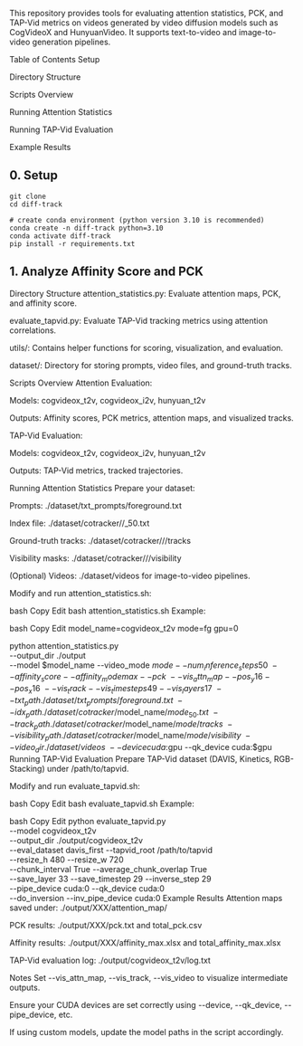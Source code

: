 This repository provides tools for evaluating attention statistics, PCK, and TAP-Vid metrics on videos generated by video diffusion models such as CogVideoX and HunyuanVideo. It supports text-to-video and image-to-video generation pipelines.

Table of Contents
Setup

Directory Structure

Scripts Overview

Running Attention Statistics

Running TAP-Vid Evaluation

Example Results

## 0. Setup
```
git clone 
cd diff-track

# create conda environment (python version 3.10 is recommended)
conda create -n diff-track python=3.10
conda activate diff-track
pip install -r requirements.txt
```

## 1. Analyze Affinity Score and PCK



Directory Structure
attention_statistics.py: Evaluate attention maps, PCK, and affinity score.

evaluate_tapvid.py: Evaluate TAP-Vid tracking metrics using attention correlations.

utils/: Contains helper functions for scoring, visualization, and evaluation.

dataset/: Directory for storing prompts, video files, and ground-truth tracks.

Scripts Overview
Attention Evaluation:

Models: cogvideox_t2v, cogvideox_i2v, hunyuan_t2v

Outputs: Affinity scores, PCK metrics, attention maps, and visualized tracks.

TAP-Vid Evaluation:

Models: cogvideox_t2v, cogvideox_i2v, hunyuan_t2v

Outputs: TAP-Vid metrics, tracked trajectories.

Running Attention Statistics
Prepare your dataset:

Prompts: ./dataset/txt_prompts/foreground.txt

Index file: ./dataset/cotracker/<model>/<mode>_50.txt

Ground-truth tracks: ./dataset/cotracker/<model>/<mode>/tracks

Visibility masks: ./dataset/cotracker/<model>/<mode>/visibility

(Optional) Videos: ./dataset/videos for image-to-video pipelines.

Modify and run attention_statistics.sh:

bash
Copy
Edit
bash attention_statistics.sh
Example:

bash
Copy
Edit
model_name=cogvideox_t2v
mode=fg
gpu=0

python attention_statistics.py \
    --output_dir ./output \
    --model $model_name --video_mode $mode --num_inference_steps 50 \
    --affinity_score --affinity_mode max --pck \
    --vis_attn_map --pos_y 16 --pos_x 16 \
    --vis_track --vis_timesteps 49 --vis_layers 17 \
    --txt_path ./dataset/txt_prompts/foreground.txt \
    --idx_path ./dataset/cotracker/$model_name/${mode}_50.txt \
    --track_path ./dataset/cotracker/$model_name/$mode/tracks \
    --visibility_path ./dataset/cotracker/$model_name/$mode/visibility \
    --video_dir ./dataset/videos \
    --device cuda:$gpu --qk_device cuda:$gpu
Running TAP-Vid Evaluation
Prepare TAP-Vid dataset (DAVIS, Kinetics, RGB-Stacking) under /path/to/tapvid.

Modify and run evaluate_tapvid.sh:

bash
Copy
Edit
bash evaluate_tapvid.sh
Example:

bash
Copy
Edit
python evaluate_tapvid.py \
    --model cogvideox_t2v \
    --output_dir ./output/cogvideox_t2v \
    --eval_dataset davis_first --tapvid_root /path/to/tapvid \
    --resize_h 480 --resize_w 720 \
    --chunk_interval True --average_chunk_overlap True \
    --save_layer 33 --save_timestep 29 --inverse_step 29 \
    --pipe_device cuda:0 --qk_device cuda:0 \
    --do_inversion --inv_pipe_device cuda:0
Example Results
Attention maps saved under: ./output/XXX/attention_map/

PCK results: ./output/XXX/pck.txt and total_pck.csv

Affinity results: ./output/XXX/affinity_max.xlsx and total_affinity_max.xlsx

TAP-Vid evaluation log: ./output/cogvideox_t2v/log.txt

Notes
Set --vis_attn_map, --vis_track, --vis_video to visualize intermediate outputs.

Ensure your CUDA devices are set correctly using --device, --qk_device, --pipe_device, etc.

If using custom models, update the model paths in the script accordingly.
